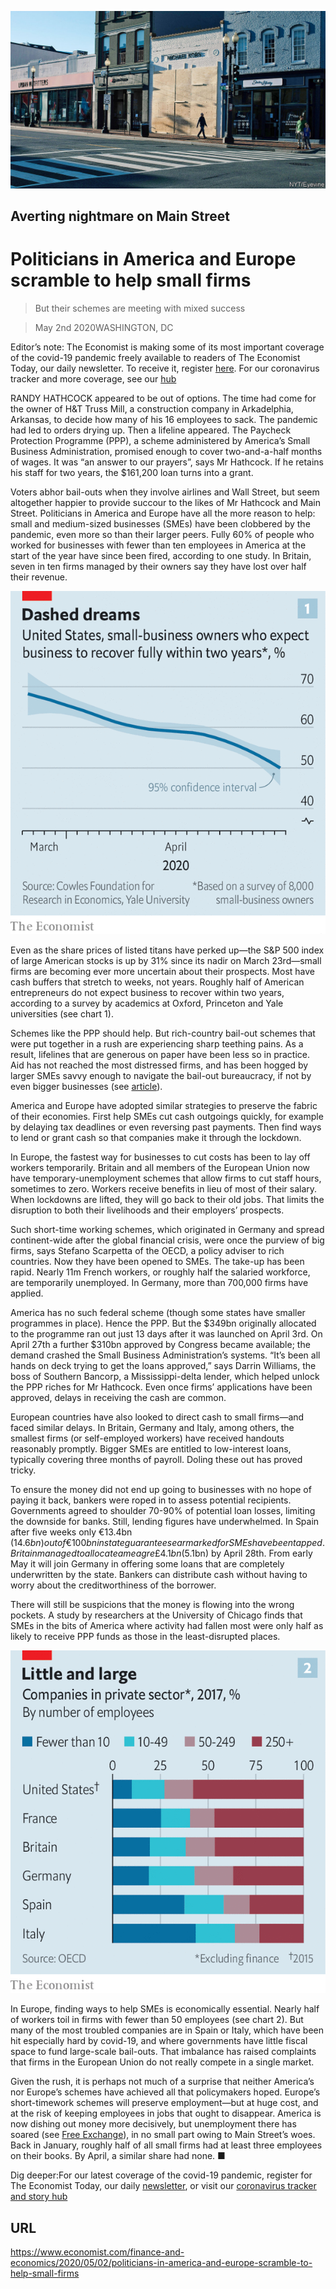 ![](./images/20200502_FNP002_0.jpg)

## Averting nightmare on Main Street

# Politicians in America and Europe scramble to help small firms

> But their schemes are meeting with mixed success

> May 2nd 2020WASHINGTON, DC

Editor’s note: The Economist is making some of its most important coverage of the covid-19 pandemic freely available to readers of The Economist Today, our daily newsletter. To receive it, register [here](https://www.economist.com//newslettersignup). For our coronavirus tracker and more coverage, see our [hub](https://www.economist.com//coronavirus)

RANDY HATHCOCK appeared to be out of options. The time had come for the owner of H&T Truss Mill, a construction company in Arkadelphia, Arkansas, to decide how many of his 16 employees to sack. The pandemic had led to orders drying up. Then a lifeline appeared. The Paycheck Protection Programme (PPP), a scheme administered by America’s Small Business Administration, promised enough to cover two-and-a-half months of wages. It was “an answer to our prayers”, says Mr Hathcock. If he retains his staff for two years, the $161,200 loan turns into a grant.

Voters abhor bail-outs when they involve airlines and Wall Street, but seem altogether happier to provide succour to the likes of Mr Hathcock and Main Street. Politicians in America and Europe have all the more reason to help: small and medium-sized businesses (SMEs) have been clobbered by the pandemic, even more so than their larger peers. Fully 60% of people who worked for businesses with fewer than ten employees in America at the start of the year have since been fired, according to one study. In Britain, seven in ten firms managed by their owners say they have lost over half their revenue.



![](./images/20200502_FNC381.png)

Even as the share prices of listed titans have perked up—the S&P 500 index of large American stocks is up by 31% since its nadir on March 23rd—small firms are becoming ever more uncertain about their prospects. Most have cash buffers that stretch to weeks, not years. Roughly half of American entrepreneurs do not expect business to recover within two years, according to a survey by academics at Oxford, Princeton and Yale universities (see chart 1).

Schemes like the PPP should help. But rich-country bail-out schemes that were put together in a rush are experiencing sharp teething pains. As a result, lifelines that are generous on paper have been less so in practice. Aid has not reached the most distressed firms, and has been hogged by larger SMEs savvy enough to navigate the bail-out bureaucracy, if not by even bigger businesses (see [article](https://www.economist.com//finance-and-economics/2020/05/02/americas-large-firms-can-count-on-generous-government-support)).

America and Europe have adopted similar strategies to preserve the fabric of their economies. First help SMEs cut cash outgoings quickly, for example by delaying tax deadlines or even reversing past payments. Then find ways to lend or grant cash so that companies make it through the lockdown.

In Europe, the fastest way for businesses to cut costs has been to lay off workers temporarily. Britain and all members of the European Union now have temporary-unemployment schemes that allow firms to cut staff hours, sometimes to zero. Workers receive benefits in lieu of most of their salary. When lockdowns are lifted, they will go back to their old jobs. That limits the disruption to both their livelihoods and their employers’ prospects.

Such short-time working schemes, which originated in Germany and spread continent-wide after the global financial crisis, were once the purview of big firms, says Stefano Scarpetta of the OECD, a policy adviser to rich countries. Now they have been opened to SMEs. The take-up has been rapid. Nearly 11m French workers, or roughly half the salaried workforce, are temporarily unemployed. In Germany, more than 700,000 firms have applied.

America has no such federal scheme (though some states have smaller programmes in place). Hence the PPP. But the $349bn originally allocated to the programme ran out just 13 days after it was launched on April 3rd. On April 27th a further $310bn approved by Congress became available; the demand crashed the Small Business Administration’s systems. “It’s been all hands on deck trying to get the loans approved,” says Darrin Williams, the boss of Southern Bancorp, a Mississippi-delta lender, which helped unlock the PPP riches for Mr Hathcock. Even once firms’ applications have been approved, delays in receiving the cash are common.

European countries have also looked to direct cash to small firms—and faced similar delays. In Britain, Germany and Italy, among others, the smallest firms (or self-employed workers) have received handouts reasonably promptly. Bigger SMEs are entitled to low-interest loans, typically covering three months of payroll. Doling these out has proved tricky.

To ensure the money did not end up going to businesses with no hope of paying it back, bankers were roped in to assess potential recipients. Governments agreed to shoulder 70-90% of potential loan losses, limiting the downside for banks. Still, lending figures have underwhelmed. In Spain after five weeks only €13.4bn ($14.6bn) out of €100bn in state guarantees earmarked for SMEs have been tapped. Britain managed to allocate a meagre £4.1bn ($5.1bn) by April 28th. From early May it will join Germany in offering some loans that are completely underwritten by the state. Bankers can distribute cash without having to worry about the creditworthiness of the borrower.

There will still be suspicions that the money is flowing into the wrong pockets. A study by researchers at the University of Chicago finds that SMEs in the bits of America where activity had fallen most were only half as likely to receive PPP funds as those in the least-disrupted places.



![](./images/20200502_FNC391.png)

In Europe, finding ways to help SMEs is economically essential. Nearly half of workers toil in firms with fewer than 50 employees (see chart 2). But many of the most troubled companies are in Spain or Italy, which have been hit especially hard by covid-19, and where governments have little fiscal space to fund large-scale bail-outs. That imbalance has raised complaints that firms in the European Union do not really compete in a single market.

Given the rush, it is perhaps not much of a surprise that neither America’s nor Europe’s schemes have achieved all that policymakers hoped. Europe’s short-timework schemes will preserve employment—but at huge cost, and at the risk of keeping employees in jobs that ought to disappear. America is now dishing out money more decisively, but unemployment there has soared (see [Free Exchange](https://www.economist.com//finance-and-economics/2020/05/02/why-the-unemployed-in-america-could-face-a-lost-decade)), in no small part owing to Main Street’s woes. Back in January, roughly half of all small firms had at least three employees on their books. By April, a similar share had none. ■

Dig deeper:For our latest coverage of the covid-19 pandemic, register for The Economist Today, our daily [newsletter](https://www.economist.com//newslettersignup), or visit our [coronavirus tracker and story hub](https://www.economist.com//coronavirus)

## URL

https://www.economist.com/finance-and-economics/2020/05/02/politicians-in-america-and-europe-scramble-to-help-small-firms
